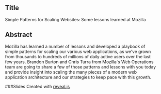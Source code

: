 ## Title
Simple Patterns for Scaling Websites: Some lessons learned at Mozilla

## Abstract
Mozilla has learned a number of lessons and developed a playbook of simple patterns for scaling our various web applications, as we've grown from thousands to hundreds of millions of daily active users over the last few years. Brandon Burton and Chris Turra from Mozilla's Web Operations team are going to share a few of those patterns and lessons with you today and provide insight into scaling the many pieces of a modern web application architecture and our strategies to keep pace with this growth.

###Slides
Created with [reveal.js](https://github.com/hakimel/reveal.js)
